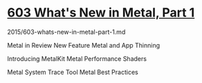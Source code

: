 
# [603 What's New in Metal, Part 1](https://developer.apple.com/videos/play/wwdc2015/603/)

2015/603-whats-new-in-metal-part-1.md

Metal in Review
New Feature
Metal and App Thinning


Introducing MetalKit
Metal Performance Shaders

Metal System Trace Tool
Metal Best Practices
